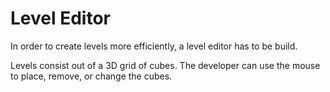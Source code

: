 # Level Editor

In order to create levels more efficiently, a level editor has to be build.

Levels consist out of a 3D grid of cubes. The developer can use the mouse to place, remove, or change the cubes.